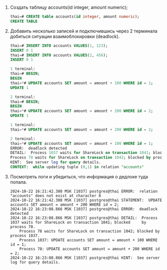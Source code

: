 1. Создать таблицу accounts(id integer, amount numeric);
    ```sql
    thai=# CREATE table accounts(id integer, amount numeric);
    CREATE TABLE
    ```
2. Добавить несколько записей и подключившись через 2 терминала добиться ситуации взаимоблокировки (deadlock).
    ```sql
    thai=# INSERT INTO accounts VALUES(1, 123);
    INSERT 0 1
    thai=# INSERT INTO accounts VALUES(2, 456);
    INSERT 0 1
    ```
    ```sql
    1 terminal:
    thai=# BEGIN;
    BEGIN
    thai=*# UPDATE accounts SET amount = amount + 100 WHERE id = 1;
    UPDATE 1
    ```
    ```sql
    2 terminal:
    thai=# BEGIN;
    BEGIN
    thai=*# UPDATE accounts SET amount = amount + 200 WHERE id = 2;
    UPDATE 1
    ```
    ```sql
    1 terminal:
    thai=*# UPDATE accounts SET amount = amount + 200 WHERE id = 2;
    ```
    ```sql
    2 terminal:
    thai=*# UPDATE accounts SET amount = amount + 100 WHERE id = 1;
    ERROR:  deadlock detected
    DETAIL:  Process 1037 waits for ShareLock on transaction 1041; blocked by process 78.
    Process 78 waits for ShareLock on transaction 1042; blocked by process 1037.
    HINT:  See server log for query details.
    CONTEXT:  while updating tuple (0,1) in relation "accounts"
    ```
3. Посмотреть логи и убедиться, что информация о дедлоке туда попала.
    ```log
    2024-10-22 16:21:42.308 MSK [1037] postgres@thai ERROR:  relation "accounts" does not exist at character 8
    2024-10-22 16:21:42.308 MSK [1037] postgres@thai STATEMENT:  UPDATE accounts SET amount = amount + 200 WHERE id = 2;
    2024-10-22 16:23:08.866 MSK [1037] postgres@thai ERROR:  deadlock detected
    2024-10-22 16:23:08.866 MSK [1037] postgres@thai DETAIL:  Process 1037 waits for ShareLock on transaction 1041; blocked     by process 78.
    	Process 78 waits for ShareLock on transaction 1042; blocked by process 1037.
    	Process 1037: UPDATE accounts SET amount = amount + 100 WHERE id = 1;
    	Process 78: UPDATE accounts SET amount = amount + 200 WHERE id = 2;
    2024-10-22 16:23:08.866 MSK [1037] postgres@thai HINT:  See server log for query details.
    ```